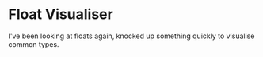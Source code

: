 Float Visualiser
================

I've been looking at floats again, knocked up something quickly to visualise common types.